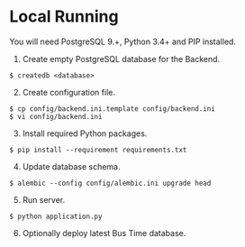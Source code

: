 # Local Running

You will need PostgreSQL 9.+, Python 3.4+ and PIP installed.

1. Create empty PostgreSQL database for the Backend.

  ```
  $ createdb <database>
  ```

2. Create configuration file.

  ```
  $ cp config/backend.ini.template config/backend.ini
  $ vi config/backend.ini
  ```

3. Install required Python packages.

  ```
  $ pip install --requirement requirements.txt
  ```

4. Update database schema.

  ```
  $ alembic --config config/alembic.ini upgrade head
  ```

5. Run server.

  ```
  $ python application.py
  ```

6. Optionally deploy latest Bus Time database.
